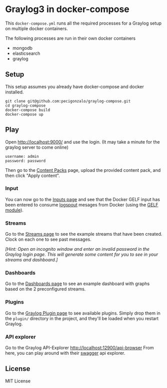 # Graylog3 in docker-compose
This `docker-compose.yml` runs all the required processes for a Graylog setup on multiple docker containers.

The following processes are run in their own docker containers

* mongodb
* elasticsearch
* graylog

## Setup
This setup assumes you already have docker-compose and docker installed.

```
git clone git@github.com:pecigonzalo/graylog-compose.git
cd graylog-compose
docker-compose build
docker-compose up
```

## Play
Open [http://localhost:9000/](http://localhost:9000/) and use the login. (It may take a minute for the graylog server to come online)

```
username: admin
password: password
```

Then go to the [Content Packs](https://localhost:9443/system/contentpacks) page, upload the provided content pack, and then click "Apply content".

### Input
You can now go to the [Inputs page](https://localhost:9443/system/inputs) and see that the Docker GELF input has been entered to consume [logspout](https://github.com/gliderlabs/logspout) mesages from Docker (using the [GELF module](https://github.com/micahhausler/logspout-gelf)).

### Streams
Go to the [Streams page](https://localhost:9443/streams#) to see the example streams that have been created. Clock on each one to see past messages.

_[Hint: Open an incognito window and enter an invalid password in the Graylog login page. This will generate some content for you to see in your streams and dashboard.]_

### Dashboards
Go to the [Dashboards page](https://localhost:9443/dashboards) to see an example dashboard with graphs based on the 2 preconfigured streams.

### Plugins
Go to the [Graylog Plugin page](https://marketplace.graylog.org/) to see available plugins. Simply drop them in the `plugin/` directory in the project, and they'll be loaded when you restart Graylog.

### API explorer
Go to the Graylog API-Explorer [http://localhost:12900/api-browser](http://localhost:12900/api-browser) From here, you can play around with their [swagger](http://swagger.io/) api explorer.


## License
MIT License
